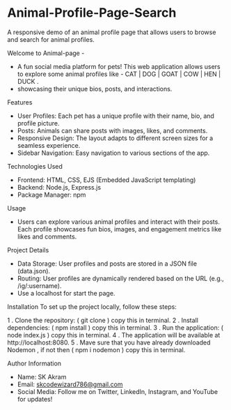# Animal-Profile-Page-Search

A responsive demo of an animal profile page that allows users to browse and search for animal profiles.

Welcome to Animal-page - 

- A fun social media platform for pets! This web application allows users to explore some animal profiles like - CAT | DOG | GOAT | COW |  HEN | DUCK .
- showcasing their unique bios, posts, and interactions.

Features

- User Profiles: Each pet has a unique profile with their name, bio, and profile picture.
- Posts: Animals can share posts with images, likes, and comments.
- Responsive Design: The layout adapts to different screen sizes for a seamless experience.
- Sidebar Navigation: Easy navigation to various sections of the app.

Technologies Used

- Frontend: HTML, CSS, EJS (Embedded JavaScript templating)
- Backend: Node.js, Express.js
- Package Manager: npm

Usage

- Users can explore various animal profiles and interact with their posts. Each profile showcases fun bios, images, and engagement metrics like likes and comments.

Project Details

- Data Storage: User profiles and posts are stored in a JSON file (data.json).
- Routing: User profiles are dynamically rendered based on the URL (e.g., /ig/:username).
- Use a localhost for start the page.

Installation
To set up the project locally, follow these steps:

1 . Clone the repository: ( git clone <repository-url> ) copy this in terminal.
2 . Install dependencies: ( npm install ) copy this in terminal.
3 . Run the application: ( node index.js ) copy this in terminal.
4 . The application will be available at http://localhost:8080.
5 . Mave sure that you have already downloaded Nodemon , if not then ( npm i nodemon ) copy this in terminal.

Author Information

- Name: SK Akram
- Email: skcodewizard786@gmail.com
- Social Media: Follow me on Twitter, LinkedIn, Instagram, and YouTube for updates!
